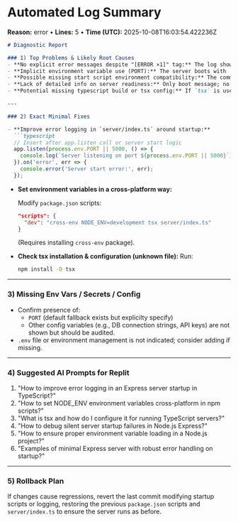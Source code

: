 # Automated Log Summary

**Reason:** error • **Lines:** 5 • **Time (UTC):** 2025-10-08T16:03:54.422236Z

<!-- fingerprint:6ef020b1c5b0 -->

```markdown
# Diagnostic Report

### 1) Top Problems & Likely Root Causes
- **No explicit error messages despite "[ERROR ×1]" tag:** The log shows an error count but no error details, suggesting error handling or logging is incomplete or suppressed.
- **Implicit environment variable use (PORT):** The server boots with `PORT=5000` set inline, but not confirmed if the app reads other required env vars.
- **Possible missing start script environment compatibility:** The command `NODE_ENV=development tsx server/index.ts` may fail on Windows without cross-env or equivalent.
- **Lack of detailed info on server readiness:** Only boot message; no confirmation of listening or error binding to port.
- **Potential missing typescript build or tsx config:** If `tsx` is used, it needs to be correctly installed and configured, or it might cause silent failures.

---

### 2) Exact Minimal Fixes

- **Improve error logging in `server/index.ts` around startup:**
  ```typescript
  // Insert after app.listen call or server start logic
  app.listen(process.env.PORT || 5000, () => {
    console.log(`Server listening on port ${process.env.PORT || 5000}`);
  }).on('error', err => {
    console.error('Server start error:', err);
  });
  ```

- **Set environment variables in a cross-platform way:**

  Modify `package.json` scripts:
  ```json
  "scripts": {
    "dev": "cross-env NODE_ENV=development tsx server/index.ts"
  }
  ```
  (Requires installing `cross-env` package).

- **Check tsx installation & configuration (unknown file):**
  Run:
  ```bash
  npm install -D tsx
  ```

---

### 3) Missing Env Vars / Secrets / Config

- Confirm presence of:
  - `PORT` (default fallback exists but explicilty specify)
  - Other config variables (e.g., DB connection strings, API keys) are not shown but should be audited.
- `.env` file or environment management is not indicated; consider adding if missing.

---

### 4) Suggested AI Prompts for Replit

1. "How to improve error logging in an Express server startup in TypeScript?"
2. "How to set NODE_ENV environment variables cross-platform in npm scripts?"
3. "What is tsx and how do I configure it for running TypeScript servers?"
4. "How to debug silent server startup failures in Node.js Express?"
5. "How to ensure proper environment variable loading in a Node.js project?"
6. "Examples of minimal Express server with robust error handling on startup?"

---

### 5) Rollback Plan

If changes cause regressions, revert the last commit modifying startup scripts or logging, restoring the previous `package.json` scripts and `server/index.ts` to ensure the server runs as before.
```
